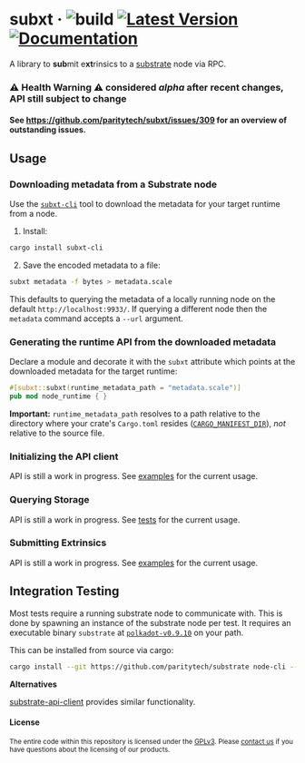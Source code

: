 # subxt &middot; ![build](https://github.com/paritytech/subxt/workflows/Rust/badge.svg) [![Latest Version](https://img.shields.io/crates/v/subxt.svg)](https://crates.io/crates/subxt) [![Documentation](https://docs.rs/subxt/badge.svg)](https://docs.rs/subxt)

A library to **sub**mit e**xt**rinsics to a [substrate](https://github.com/paritytech/substrate) node via RPC.

### :warning: Health Warning :warning: considered *alpha* after recent changes, API still subject to change

#### See https://github.com/paritytech/subxt/issues/309 for an overview of outstanding issues.

## Usage

### Downloading metadata from a Substrate node

Use the [`subxt-cli`](./cli) tool to download the metadata for your target runtime from a node.

1. Install:
```bash
cargo install subxt-cli
```
2. Save the encoded metadata to a file:
```bash
subxt metadata -f bytes > metadata.scale
```

This defaults to querying the metadata of a locally running node on the default `http://localhost:9933/`. If querying
a different node then the `metadata` command accepts a `--url` argument.

### Generating the runtime API from the downloaded metadata

Declare a module and decorate it with the `subxt` attribute which points at the downloaded metadata for the 
target runtime:

```rust
#[subxt::subxt(runtime_metadata_path = "metadata.scale")]
pub mod node_runtime { }
```

**Important:** `runtime_metadata_path` resolves to a path relative to the directory where your crate's `Cargo.toml` 
resides ([`CARGO_MANIFEST_DIR`](https://doc.rust-lang.org/cargo/reference/environment-variables.html)), *not* relative to the source file.

### Initializing the API client

API is still a work in progress. See [examples](./examples) for the current usage.

### Querying Storage

API is still a work in progress. See [tests](./tests/integration/frame) for the current usage.

### Submitting Extrinsics

API is still a work in progress. See [examples](./examples/polkadot_balance_transfer.rs) for the current usage.

## Integration Testing

Most tests require a running substrate node to communicate with. This is done by spawning an instance of the
substrate node per test. It requires an executable binary `substrate` at [`polkadot-v0.9.10`](https://github.com/paritytech/substrate/releases/tag/polkadot-v0.9.10) on your path.

This can be installed from source via cargo:

```bash
cargo install --git https://github.com/paritytech/substrate node-cli --tag=polkadot-v0.9.10 --force
```

**Alternatives**

[substrate-api-client](https://github.com/scs/substrate-api-client) provides similar functionality.

#### License

<sup>
The entire code within this repository is licensed under the <a href="LICENSE">GPLv3</a>.
Please <a href="https://www.parity.io/contact/">contact us</a> if you have questions about the licensing of our
 products.
</sup>
